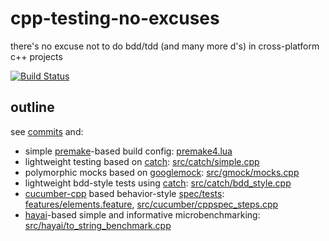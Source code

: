 # cpp-testing-no-excuses

there's no excuse not to do bdd/tdd (and many more d's) in cross-platform c++ projects

[![Build Status](https://travis-ci.org/d-led/cpp-testing-no-excuses.svg?branch=master)](https://travis-ci.org/d-led/cpp-testing-no-excuses)

## outline

see [commits](commits/master) and:

- simple [premake](industriousone.com/premake)-based build config: [premake4.lua](premake4.lua)
- lightweight testing based on [catch](catch-lib.net): [src/catch/simple.cpp](src/catch/simple.cpp)
- polymorphic mocks based on [googlemock](https://code.google.com/p/googlemock/): [src/gmock/mocks.cpp](src/gmock/mocks.cpp)
- lightweight bdd-style tests using [catch](catch-lib.net): [src/catch/bdd_style.cpp](src/catch/bdd_style.cpp)
- [cucumber-cpp](https://github.com/cucumber/cucumber-cpp) based behavior-style [spec/tests](cukes.info): [features/elements.feature](features/elements.feature), [src/cucumber/cppspec_steps.cpp](src/cucumber/cppspec_steps.cpp)
- [hayai](https://github.com/nickbruun/hayai)-based simple and informative microbenchmarking: [src/hayai/to_string_benchmark.cpp](src/hayai/to_string_benchmark.cpp)
